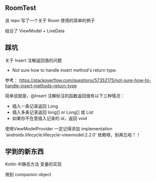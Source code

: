 ## RoomTest

该 repo 写了一个关于 Room 使用的简单的例子



结合了 ViewModel + LiveData



## 踩坑

关于 Insert 注解返回值的问题

* Not sure how to handle insert method's return type. 



参考： https://stackoverflow.com/questions/57352175/not-sure-how-to-handle-insert-methods-return-type 

简单说就是，@Insert 注解标注的函数返回值有以下三种情况：

* 插入一条记录返回 Long
* 插入多条记录返回 long[] or Long[] 或 List 
* 如果你不在意插入记录的 id，返回 void



使用ViewModelProvider 一定记得添加
implementation 'androidx.lifecycle:lifecycle-viewmodel:2.2.0' 依赖呀，别再忘啦！！





## 学到的新东西

Kotlin 中静态方法 变量的实现

用到 companion object